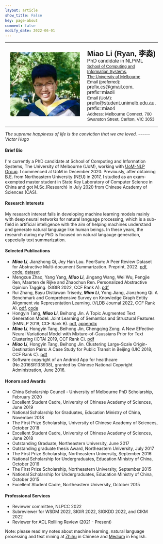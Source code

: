 ```yaml
---
layout: article
show_title: False
key: page-about
comment: false
modify_date: 2022-06-01
---
```


<table>
<tr>
<td width="260" align="center">
    <div style="float:center">
      <img src="files/ava.png" width="230">
    </div>
</td>
<td>
    <p>
        <font face="Arial">
        <b><font size="5.5">Miao Li</font><font size="5.5"> (Ryan, 李淼)</font></b><br>
        <font size="3">PhD candidate in NLP/ML</font><br>
        <a href="https://cis.unimelb.edu.au/">School of Computing and Information Systems</a>,<br> 
        <a href="https://www.unimelb.edu.au/">The University of Melbourne</a><br>
        Email (preferred): <font size="3">prefix.cs@gmail.com, prefix=miaoli</font><br>
        Email (UoM): <font size="3">prefix@student.unimelb.edu.au, prefix=miao4</font><br>
        Address: Melbourne Connect, 700 Swanston Street, Carlton, VIC 3053
        </font>
   </p>
</td>
</tr>
</table>

*The supreme happiness of life is the conviction that we are loved.             ------ Victor Hugo*

#### Brief Bio

I'm currently a PhD candidate at School of Computing and Information Systems, The University of Melbourne (UoM), working with [UoM-NLP Group](https://cis.unimelb.edu.au/research/artificial-intelligence/Natural-Language-Processing). I commenced at UoM in December 2020. Previously, after obtaining B.E. from Northeastern University (NEU) in 2017, I studied as an exam-exempted master student in State Key Laboratory of Computer Science in China and got M.Sc.(Research) in July 2020 from Chinese Academy of Sciences (CAS). 

#### Research Interests

My research interest falls in developing machine learning models mainly with deep neural networks for natural language processing, which is a sub-field in artificial intelligence with the aim of helping machines understand and generate natural language like human beings. In these years, the research during my PhD is focused on natural langauge generation, especially text summarization.

#### Selected Publications

- ***Miao Li***, Jianzhong Qi, Jey Han Lau. PeerSum: A Peer Review Dataset for Abstractive Multi-document Summarization. Preprint, 2022. [pdf](https://arxiv.org/abs/2203.01769), [code](https://github.com/oaimli/PeerSum), [dataset](https://github.com/oaimli/PeerSum)
- Mengxue Zhao, Yang Yang, ***Miao Li***, Jingang Wang, Wei Wu, Pengjie Ren, Maarten de Rijke and Zhaochun Ren. Personalized Abstractive Opinion Tagging. (SIGIR 2022, CCF Rank A). [pdf](https://staff.fnwi.uva.nl/m.derijke/wp-content/papercite-data/pdf/zhao-2022-personalized.pdf)
- Rui Zhang, Bayu Distiawan Trisedy, ***Miao Li***, Yong Jiang, Jianzhong Qi. A Benchmark and Comprehensive Survey on Knowledge Graph Entity Alignment via Representation Learning. (VLDB Journal 2022, CCF Rank A). [pdf](https://link.springer.com/article/10.1007/s00778-022-00747-z), [code](https://github.com/ruizhang-ai/EA_for_KG)
- Hongyin Tang, ***Miao Li***, Beihong Jin. A Topic Augmented Text Generation Model: Joint Learning of Semantics and Structural Features (EMNLP 2019, CCF Rank B). [pdf](https://www.aclweb.org/anthology/D19-1513/), [appendix](https://oaimli.github.io/files/paper_at_emnlp2019_appendix.pdf)
- ***Miao Li***,  Hongyin Tang, Beihong Jin, Chengqing Zong. A New Effective Neural Variational Model with Mixture-of-Gaussians Prior for Text Clustering (ICTAI 2019, CCF Rank C). [pdf](https://oaimli.github.io/files/paper_at_ictai2019.pdf) 
- ***Miao Li***, Hongyin Tang, Beihong Jin. Clustering Large-Scale Origin-Destination Pairs: A Case Study for Public Transit in Beijing (UIC 2018, CCF Rank C). [pdf](https://ieeexplore.ieee.org/document/8560115) 
- Software copyright of an Android App for healthcare (No.2016SR133938), granted by Chinese National Copyright Administration, June 2016.

#### Honors and Awards

- China Scholarship Council - University of Melbourne PhD Scholarship, February 2020
- Excellent Student Cadre, University of Chinese Academy of Sciences, June 2019
- National Scholarship for Graduates, Education Ministry of China, November 2018
- The First Prize Scholarship, University of Chinese Academy of Sciences, October 2018
- Excellent Student Cadre, University of Chinese Academy of Sciences, June 2018
- Outstanding Graduate, Northeastern University, June 2017
- Outstanding graduate thesis Award, Northeastern University, July 2017
- The First Prize Scholarship, Northeastern University, September 2016
- National Scholarship for Undergraduates, Education Ministry of China, October 2016
- The First Prize Scholarship, Northeastern University, September 2015
- National Scholarship for Undergraduates, Education Ministry of China, October 2015
- Excellent Student Cadre, Northeastern University, October 2015

#### Professional Services

- Reviewer committee, NLPCC 2022
- Subreviewer for WSDM 2022, SIGIR 2022, SIGKDD 2022, and CIKM 2022
- Reviewer for ACL Rolliing Review (2021 - Present)

Note: please read my notes about machine learning, natural language processing and text mining at [Zhihu](https://www.zhihu.com/people/oaimli/posts) in Chinese and [Medium](https://medium.com/@oaimli) in English.



